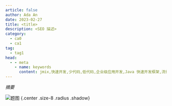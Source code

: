 ```yaml
---
article: false
author: Ada An
date: 2023-02-27
title: <title>
description: <SEO 描述>
category:
  - ca0
  - ca1
tag:
  - tag1
head:
  - - meta
    - name: keywords
      content: jmix,快速开发,少代码,低代码,企业级应用开发,Java 快速开发框架,流行 Java 框架
---
```


_摘要_

<!-- more -->


![题图](https://cdn.abmcode.com/zh-cn/jmix/_media/jmix-rest-diff-ways/jmix-rest-api.png) {.center .size-8 .radius .shadow}

<!-- # 大标题 -->

